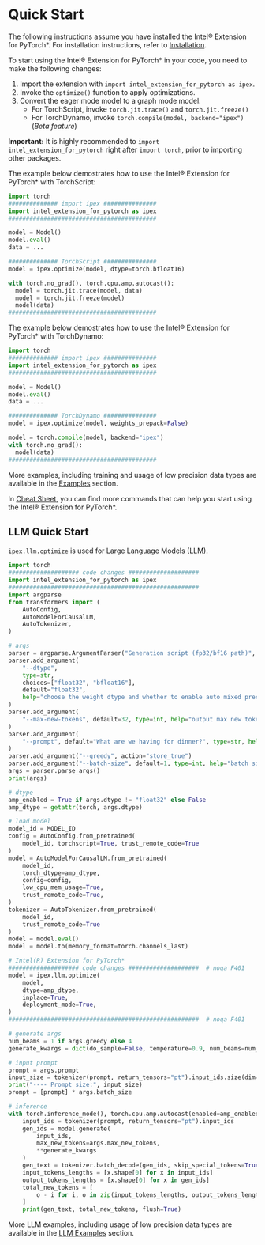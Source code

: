 # Quick Start

The following instructions assume you have installed the Intel® Extension for PyTorch\*. For installation instructions, refer to [Installation](../../../index.html#installation?platform=cpu&version=main).

To start using the Intel® Extension for PyTorch\* in your code, you need to make the following changes:

1. Import the extension with `import intel_extension_for_pytorch as ipex`.
2. Invoke the `optimize()` function to apply optimizations.
3. Convert the eager mode model to a graph mode model.
    - For TorchScript, invoke `torch.jit.trace()` and `torch.jit.freeze()`
    - For TorchDynamo, invoke `torch.compile(model, backend="ipex")`(*Beta feature*)

**Important:** It is highly recommended to `import intel_extension_for_pytorch` right after `import torch`, prior to importing other packages.

The example below demostrates how to use the Intel® Extension for PyTorch\* with TorchScript:

```python
import torch
############## import ipex ###############
import intel_extension_for_pytorch as ipex
##########################################

model = Model()
model.eval()
data = ...

############## TorchScript ###############
model = ipex.optimize(model, dtype=torch.bfloat16)

with torch.no_grad(), torch.cpu.amp.autocast():
  model = torch.jit.trace(model, data)
  model = torch.jit.freeze(model)
  model(data)
##########################################
```

The example below demostrates how to use the Intel® Extension for PyTorch\* with TorchDynamo:

```python
import torch
############## import ipex ###############
import intel_extension_for_pytorch as ipex
##########################################

model = Model()
model.eval()
data = ...

############## TorchDynamo ###############
model = ipex.optimize(model, weights_prepack=False)

model = torch.compile(model, backend="ipex")
with torch.no_grad():
  model(data)
##########################################
```

More examples, including training and usage of low precision data types are available in the [Examples](./examples.md) section.

In [Cheat Sheet](./cheat_sheet.md), you can find more commands that can help you start using the Intel® Extension for PyTorch\*.


## LLM Quick Start

`ipex.llm.optimize` is used for Large Language Models (LLM).


```python
import torch
#################### code changes ####################  
import intel_extension_for_pytorch as ipex
######################################################  
import argparse
from transformers import (
    AutoConfig,
    AutoModelForCausalLM,
    AutoTokenizer,
)

# args
parser = argparse.ArgumentParser("Generation script (fp32/bf16 path)", add_help=False)
parser.add_argument(
    "--dtype",
    type=str,
    choices=["float32", "bfloat16"],
    default="float32",
    help="choose the weight dtype and whether to enable auto mixed precision or not",
)
parser.add_argument(
    "--max-new-tokens", default=32, type=int, help="output max new tokens"
)
parser.add_argument(
    "--prompt", default="What are we having for dinner?", type=str, help="input prompt"
)
parser.add_argument("--greedy", action="store_true")
parser.add_argument("--batch-size", default=1, type=int, help="batch size")
args = parser.parse_args()
print(args)

# dtype
amp_enabled = True if args.dtype != "float32" else False
amp_dtype = getattr(torch, args.dtype)

# load model
model_id = MODEL_ID
config = AutoConfig.from_pretrained(
    model_id, torchscript=True, trust_remote_code=True
)
model = AutoModelForCausalLM.from_pretrained(
    model_id,
    torch_dtype=amp_dtype,
    config=config,
    low_cpu_mem_usage=True,
    trust_remote_code=True,
)
tokenizer = AutoTokenizer.from_pretrained(
    model_id,
    trust_remote_code=True
)
model = model.eval()
model = model.to(memory_format=torch.channels_last)

# Intel(R) Extension for PyTorch*
#################### code changes ####################  # noqa F401
model = ipex.llm.optimize(
    model,
    dtype=amp_dtype,
    inplace=True,
    deployment_mode=True,
)
######################################################  # noqa F401

# generate args
num_beams = 1 if args.greedy else 4
generate_kwargs = dict(do_sample=False, temperature=0.9, num_beams=num_beams)

# input prompt
prompt = args.prompt
input_size = tokenizer(prompt, return_tensors="pt").input_ids.size(dim=1)
print("---- Prompt size:", input_size)
prompt = [prompt] * args.batch_size

# inference
with torch.inference_mode(), torch.cpu.amp.autocast(enabled=amp_enabled):
    input_ids = tokenizer(prompt, return_tensors="pt").input_ids
    gen_ids = model.generate(
        input_ids,
        max_new_tokens=args.max_new_tokens,
        **generate_kwargs
    )
    gen_text = tokenizer.batch_decode(gen_ids, skip_special_tokens=True)
    input_tokens_lengths = [x.shape[0] for x in input_ids]
    output_tokens_lengths = [x.shape[0] for x in gen_ids]
    total_new_tokens = [
        o - i for i, o in zip(input_tokens_lengths, output_tokens_lengths)
    ]
    print(gen_text, total_new_tokens, flush=True)
```

More LLM examples, including usage of low precision data types are available in the [LLM Examples](https://github.com/intel/intel-extension-for-pytorch/tree/main/examples/cpu/llm) section.
